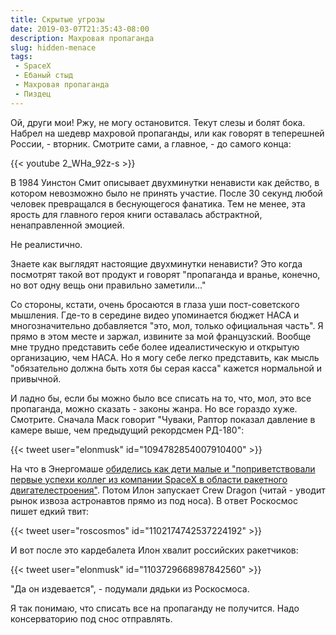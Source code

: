 ```yaml
---
title: Скрытые угрозы
date: 2019-03-07T21:35:43-08:00
description: Махровая пропаганда
slug: hidden-menace
tags:
 - SpaceX
 - Ебаный стыд
 - Махровая пропаганда
 - Пиздец
---
```


Ой, други мои! Ржу, не могу остановится. Текут слезы и болят бока. Набрел на
шедевр махровой пропаганды, или как говорят в теперешней России, - вторник.
Смотрите сами, а главное, - до самого конца:

{{< youtube 2_WHa_92z-s >}}

В 1984 Уинстон Смит описывает двухминутки ненависти как действо, в котором
невозможно было не принять участие. После 30 секунд любой человек превращался
в беснующегося фанатика. Тем не менее, эта ярость для главного героя книги
оставалась абстрактной, ненаправленной эмоцией.

Не реалистично.

Знаете как выглядят настоящие двухминутки ненависти? Это когда посмотрят такой
вот продукт и говорят "пропаганда и вранье, конечно, но вот одну вещь они
правильно заметили..."

<!--more-->

Со стороны, кстати, очень бросаются в глаза уши пост-советского мышления. Где-то
в середине видео упоминается бюджет НАСА и многозначительно добавляется "это,
мол, только официальная часть". Я прямо в этом месте и заржал, извините за мой
французский. Вообще мне трудно представить себе более идеалистическую и открытую
организацию, чем НАСА. Но я могу себе легко представить, как мысль "обязательно
должна быть хотя бы серая касса" кажется нормальной и привычной.

И ладно бы, если бы можно было все списать на то, что, мол, это все пропаганда,
можно сказать - законы жанра. Но все гораздо хуже. Смотрите. Сначала Маск
говорит "Чуваки, Раптор показал давление в камере выше, чем предыдущий
рекордсмен РД-180":

{{< tweet user="elonmusk" id="1094782854007910400" >}}

На что в Энергомаше [обиделись как дети малые и "поприветствовали первые успехи
коллег из компании SpaсeX в области ракетного двигателестроения"][1]. Потом Илон
запускает Crew Dragon (читай - уводит рынок извоза астронавтов прямо из под
носа). В ответ Роскосмос пишет едкий твит:

{{< tweet user="roscosmos" id="1102174742537224192" >}}

И вот после это кардебалета Илон хвалит российских ракетчиков:

{{< tweet user="elonmusk" id="1103729668987842560" >}}

"Да он издевается", - подумали дядьки из Роскосмоса.

[1]: https://www.interfax.ru/russia/650111

Я так понимаю, что списать все на пропаганду не получится. Надо консерваторию
под снос отправлять.
